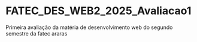 # FATEC_DES_WEB2_2025_Avaliacao1
Primeira avaliação da matéria de desenvolvimento web do segundo semestre da fatec araras
